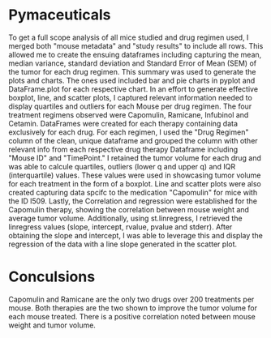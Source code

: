 # Pymaceuticals
To get a full scope analysis of all mice studied and drug regimen used, I merged both "mouse metadata" and "study results" to include all rows. This allowed me to create the ensuing dataframes including capturing the mean, median variance, standard deviation and Standard Error of Mean (SEM) of the tumor for each drug regimen. This summary was used to generate the plots and charts. The ones used included bar and pie charts in pyplot and DataFrame.plot for each respective chart.  In an effort to generate effective boxplot, line, and scatter plots, I captured relevant information needed to display quartiles and outliers for each Mouse per drug regimen. The four treatment regimens observed were Capomulin, Ramicane, Infubinol and Cetamin. DataFrames were created for each therapy containing data exclusively for each drug. For each regimen, I used the "Drug Regimen" column of the clean, unique dataframe and grouped the column with other relevant info from each respective drug therapy Dataframe including "Mouse ID" and "TimePoint." I retained the tumor volume for each drug and was able to calcule quartiles, outliers (lower q and upper q) and IQR (interquartile) values. These values were used in showcasing tumor volume for each treatment in the form of a boxplot. Line and scatter plots were also created capturing data spcifc to the medication "Capomulin" for mice with the ID l509. Lastly, the Correlation and regression were established for the Capomulin therapy, showing the correlation between mouse weight and average tumor volume. Additionally, using st.linregress, I retrieved the linregress values (slope, intercept, rvalue, pvalue and stderr). After obtaining the slope and intercept, I was able to leverage this and display the regression of the data with a line slope generated in the scatter plot. 
# Conculsions
Capomulin and Ramicane are the only two drugs over 200 treatments per mouse. 
Both therapies are the two shown to improve the tumor volume for each mouse treated. 
There is a positive correlation noted between mouse weight and tumor volume.